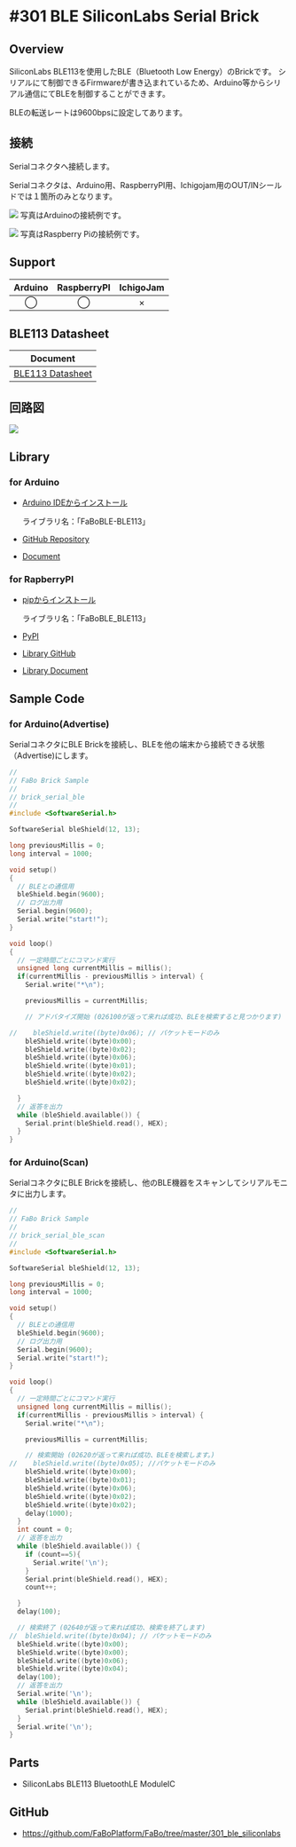 # #301 BLE SiliconLabs Serial Brick

[](../img/300_serial/product/301.jpg)
<!--COLORME-->

## Overview
SiliconLabs BLE113を使用したBLE（Bluetooth Low Energy）のBrickです。
シリアルにて制御できるFirmwareが書き込まれているため、Arduino等からシリアル通信にてBLEを制御することができます。

BLEの転送レートは9600bpsに設定してあります。

## 接続
Serialコネクタへ接続します。

Serialコネクタは、Arduino用、RaspberryPI用、Ichigojam用のOUT/INシールドでは１箇所のみとなります。

![](../img/300_serial/connect/301_ble_connect.jpg)
写真はArduinoの接続例です。

![](../img/300_serial/connect/301_connect_with_rasppi.jpg)
写真はRaspberry Piの接続例です。

## Support
|Arduino|RaspberryPI|IchigoJam|
|:--:|:--:|:--:|
|◯|◯|×|

## BLE113 Datasheet
|Document|
|--|
|[BLE113 Datasheet](http://www.mouser.com/catalog/specsheets/Bluegiga_Technologies_BLE113_Datasheet.pdf)|


## 回路図
![](../img/300_serial/schematic/301_ble_siliconlabs.png)

## Library
### for Arduino

- [Arduino IDEからインストール](http://fabo.io/library_install.html)

  ライブラリ名：「FaBoBLE-BLE113」

- [GitHub Repository](https://github.com/FaBoPlatform/FaBoBLE-BLE113-Library)
- [Document](http://fabo.io/doxygen/FaBoBLE-BLE113-Library/)

### for RapberryPI
- [pipからインストール](https://fabo.gitbooks.io/module/content/dev/pi/install_library.html)

  ライブラリ名：「FaBoBLE_BLE113」
 
- [PyPI](https://pypi.python.org/pypi/FaBoBLE_BLE113)

- [Library GitHub](https://github.com/FaBoPlatform/FaBoBLE-BLE113-Python)
- [Library Document](http://fabo.io/doxygen/FaBoBLE-BLE113-Python/)


## Sample Code
### for Arduino(Advertise)
SerialコネクタにBLE Brickを接続し、BLEを他の端末から接続できる状態（Advertise)にします。
```c
//
// FaBo Brick Sample
//
// brick_serial_ble
//
#include <SoftwareSerial.h>

SoftwareSerial bleShield(12, 13);

long previousMillis = 0;
long interval = 1000;

void setup()
{
  // BLEとの通信用
  bleShield.begin(9600);
  // ログ出力用
  Serial.begin(9600);
  Serial.write("start!");
}

void loop()
{
  // 一定時間ごとにコマンド実行
  unsigned long currentMillis = millis();
  if(currentMillis - previousMillis > interval) {
    Serial.write("*\n");

    previousMillis = currentMillis;

    // アドバタイズ開始 (026100が返って来れば成功、BLEを検索すると見つかります)

//    bleShield.write((byte)0x06); // パケットモードのみ
    bleShield.write((byte)0x00);
    bleShield.write((byte)0x02);
    bleShield.write((byte)0x06);
    bleShield.write((byte)0x01);
    bleShield.write((byte)0x02);
    bleShield.write((byte)0x02);

  }
  // 返答を出力
  while (bleShield.available()) {
    Serial.print(bleShield.read(), HEX);
  }
}
```
### for Arduino(Scan)
SerialコネクタにBLE Brickを接続し、他のBLE機器をスキャンしてシリアルモニタに出力します。
```c
//
// FaBo Brick Sample
//
// brick_serial_ble_scan
//
#include <SoftwareSerial.h>

SoftwareSerial bleShield(12, 13);

long previousMillis = 0;
long interval = 1000;

void setup()
{
  // BLEとの通信用
  bleShield.begin(9600);
  // ログ出力用
  Serial.begin(9600);
  Serial.write("start!");
}

void loop()
{
  // 一定時間ごとにコマンド実行
  unsigned long currentMillis = millis();
  if(currentMillis - previousMillis > interval) {
    Serial.write("*\n");

    previousMillis = currentMillis;

    // 検索開始 (02620が返って来れば成功、BLEを検索します。)
//    bleShield.write((byte)0x05); //パケットモードのみ
    bleShield.write((byte)0x00);
    bleShield.write((byte)0x01);
    bleShield.write((byte)0x06);
    bleShield.write((byte)0x02);
    bleShield.write((byte)0x02);
    delay(1000);
  }
  int count = 0;
  // 返答を出力
  while (bleShield.available()) {
    if (count==5){
      Serial.write('\n');
    }
    Serial.print(bleShield.read(), HEX);
    count++;

  }
  delay(100);

  // 検索終了 (02640が返って来れば成功、検索を終了します)
//  bleShield.write((byte)0x04); // パケットモードのみ
  bleShield.write((byte)0x00);
  bleShield.write((byte)0x00);
  bleShield.write((byte)0x06);
  bleShield.write((byte)0x04);
  delay(100);
  // 返答を出力
  Serial.write('\n');
  while (bleShield.available()) {
    Serial.print(bleShield.read(), HEX);
  }
  Serial.write('\n');
}
```

## Parts
- SiliconLabs BLE113 BluetoothLE ModuleIC

## GitHub
- https://github.com/FaBoPlatform/FaBo/tree/master/301_ble_siliconlabs
